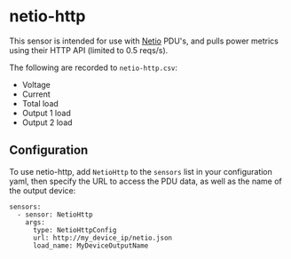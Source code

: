 # netio-http

This sensor is intended for use with [Netio](https://www.netio-products.com/en) PDU's, and pulls power metrics using their HTTP API (limited to 0.5 reqs/s).

The following are recorded to `netio-http.csv`:
* Voltage
* Current
* Total load
* Output 1 load
* Output 2 load

## Configuration
To use netio-http, add `NetioHttp` to the `sensors` list in your configuration yaml, then specify the URL to access the PDU data, as well as the name of the output device:
```
sensors:
  - sensor: NetioHttp
    args:
      type: NetioHttpConfig
      url: http://my_device_ip/netio.json
      load_name: MyDeviceOutputName
```